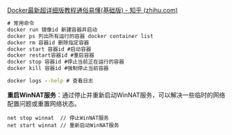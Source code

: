 [Docker最新超详细版教程通俗易懂(基础版) - 知乎 (zhihu.com)](https://zhuanlan.zhihu.com/p/442442997)

```cmd
# 常用命令
docker run 镜像id 新建容器并启动
docker ps 列出所有运行的容器 docker container list
docker rm 容器id 删除指定容器
docker start 容器id #启动容器
docker restart容器id #重启容器
docker stop 容器id #停止当前正在运行的容器
docker kill 容器id #强制停止当前容器

docker logs --help # 查看日志
```

**重启WinNAT服务**：通过停止并重新启动WinNAT服务，可以解决一些临时的网络配置问题或重置网络状态。

```shell
net stop winnat  // 停止WinNAT服务
net start winnat // 重新启动WinNAT服务
```
